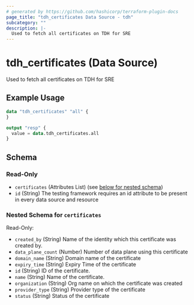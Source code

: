 ```yaml
---
# generated by https://github.com/hashicorp/terraform-plugin-docs
page_title: "tdh_certificates Data Source - tdh"
subcategory: ""
description: |-
  Used to fetch all certificates on TDH for SRE
---
```


# tdh_certificates (Data Source)

Used to fetch all certificates on TDH for SRE

## Example Usage

```terraform
data "tdh_certificates" "all" {
}

output "resp" {
  value = data.tdh_certificates.all
}
```

<!-- schema generated by tfplugindocs -->
## Schema

### Read-Only

- `certificates` (Attributes List) (see [below for nested schema](#nestedatt--certificates))
- `id` (String) The testing framework requires an id attribute to be present in every data source and resource

<a id="nestedatt--certificates"></a>
### Nested Schema for `certificates`

Read-Only:

- `created_by` (String) Name of the identity which this certificate was created by.
- `data_plane_count` (Number) Number of data plane using this certificate
- `domain_name` (String) Domain name of the certificate
- `expiry_time` (String) Expiry Time of the certificate
- `id` (String) ID of the certificate.
- `name` (String) Name of the certificate.
- `organization` (String) Org name on which the certificate was created
- `provider_type` (String) Provider type of the certificate
- `status` (String) Status of the certificate


